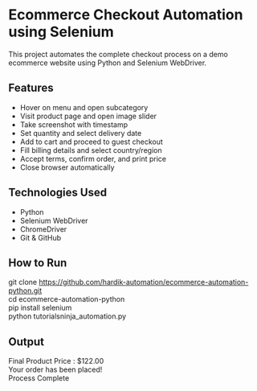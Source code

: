 # Ecommerce Checkout Automation using Selenium

This project automates the complete checkout process on a demo ecommerce website using Python and Selenium WebDriver.

## Features

- Hover on menu and open subcategory  
- Visit product page and open image slider  
- Take screenshot with timestamp  
- Set quantity and select delivery date  
- Add to cart and proceed to guest checkout  
- Fill billing details and select country/region  
- Accept terms, confirm order, and print price  
- Close browser automatically  

## Technologies Used

- Python  
- Selenium WebDriver  
- ChromeDriver  
- Git & GitHub  

## How to Run

git clone https://github.com/hardik-automation/ecommerce-automation-python.git
<br/>
cd ecommerce-automation-python
<br/>
pip install selenium
<br/>
python tutorialsninja_automation.py

## Output

Final Product Price : $122.00
<br/>
Your order has been placed!
<br>
Process Complete
